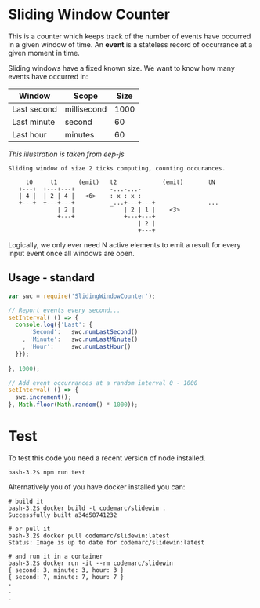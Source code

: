 # Sliding Window Counter
This is a counter which keeps track of the number of events have occurred in a given window of time.
An __event__ is a stateless record of occurrance at a given moment in time.

Sliding windows have a fixed known size.  We want to know how many events have 
occurred in:  

Window      | Scope       | Size 
------      | -----       | ---- 
Last second | millisecond | 1000
Last minute | second      | 60
Last hour   | minutes     | 60


_This illustration is taken from eep-js_

``` text
Sliding window of size 2 ticks computing, counting occurances.

     t0     t1      (emit)   t2             (emit)       tN
   +---+  +---+---+          -...-...-
   | 4 |  | 2 | 4 |   <6>    : x : x :
   +---+  +---+---+          _...+---+---+               ...
              | 2 |              | 2 | 1 |    <3>
              +---+              +---+---+
                                     | 2 |
                                     +---+
```
Logically, we only ever need N active elements to emit a result for every 
input event once all windows are open. 
## Usage - standard

``` js
var swc = require('SlidingWindowCounter');

// Report events every second...
setInterval( () => { 
  console.log({'Last': {
      'Second':   swc.numLastSecond()
    , 'Minute':   swc.numLastMinute()
    , 'Hour':     swc.numLastHour()
  }});
  
}, 1000);

// Add event occurrances at a random interval 0 - 1000
setInterval( () => { 
  swc.increment();
}, Math.floor(Math.random() * 1000));

```

# Test 
To test this code you need a recent version of node installed.

``` code
bash-3.2$ npm run test
```

Alternatively you of you have docker installed you can:
``` code
# build it
bash-3.2$ docker build -t codemarc/slidewin .
Successfully built a34d58741232

# or pull it
bash-3.2$ docker pull codemarc/slidewin:latest
Status: Image is up to date for codemarc/slidewin:latest

# and run it in a container
bash-3.2$ docker run -it --rm codemarc/slidewin
{ second: 3, minute: 3, hour: 3 }
{ second: 7, minute: 7, hour: 7 }
.
.
.
```
